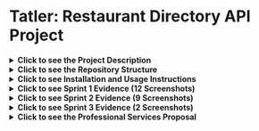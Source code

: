 # Tatler: Restaurant Directory API Project

<details>
<summary><strong>Click to see the Project Description</strong></summary>

## 1. Project Description

This project is for the "Non-Relational Databases for Storing JSON Data" pathway. The goal is to transform Tatler, a traditional restaurant directory, into a modern, dynamic, and personalized application.

This repository contains the backend solution, which includes:
- A NoSQL database built with **MongoDB** to store and manage restaurant, review, and user data flexibly.
- A RESTful API developed with **Express.js** to interact with the database, allowing for functionalities like adding reviews, filtering restaurants, and searching by proximity.

**Version: 1.1.0**

</details>

<details>
<summary><strong>Click to see the Repository Structure</strong></summary>

## 2. Repository Structure

The repository is organized as follows to maintain a clean and scalable structure:

/
├── database/
│   ├── backup/
│   │   └── tatlerDB.gz
│   └── data/
│       └── restaurants.csv
├── docs/
│   └── screenshots/     # Folder for all sprint evidence screenshots
├── node_modules/        # (Ignored by .gitignore)
├── .gitignore
├── app.js               # Main Express.js server file
├── db.js                # MongoDB connection module
├── package-lock.json
├── package.json
└── README.md

</details>

<details>
<summary><strong>Click to see Installation and Usage Instructions</strong></summary>

## 3. Installation and Usage

To set up and run this project locally, follow these steps.

### Prerequisites

- Node.js (v18 or higher recommended)
- MongoDB Community Server installed and running locally.

### Setup and Execution

1.  **Clone the repository:**
    ```bash
    git clone git@github.com:LuisDavid0912/Tatler-api-project.git
    cd Tatler-api-project
    ```

2.  **Install project dependencies:**
    This command reads the `package.json` file and installs Express, MongoDB driver, and other necessary packages.
    ```bash
    npm install
    ```

3.  **Restore the database:**
    (Only needed for the first time) This command restores the `tatlerDB` database from the backup file.
    ```bash
    mongorestore --gzip --archive=./database/backup/tatlerDB.gz
    ```

4.  **Run the application:**
    This command starts the API server using `nodemon`, which will automatically restart on file changes.
    ```bash
    npm start
    ```
The API will be running at `http://localhost:3000`.

</details>

<details>
<summary><strong>Click to see Sprint 1 Evidence (12 Screenshots)</strong></summary>

## 4. Sprint 1 Evidence

This section contains the screenshots that document the completion of the Sprint 1 deliverables.

### 1. Database and Collections Setup
<img width="1024" height="923" alt="Screenshot 2025-10-07 at 10 13 38 a m" src="https://github.com/user-attachments/assets/815844cf-2f26-455d-b78d-aac5de12ff8a" />
Caption: View of the newly created tatlerDB database.



<img width="1016" height="889" alt="Screenshot 2025-10-07 at 10 14 59 a m" src="https://github.com/user-attachments/assets/eecea610-9cd1-404b-9e1a-5ffb421b2e42" />
Caption: The `restaurants` collection inside tatlerDB.



<img width="1020" height="563" alt="Screenshot 2025-10-07 at 10 19 25 a m" src="https://github.com/user-attachments/assets/5f63c936-08a1-40cd-9187-85d074c38242" />
Caption: The first restaurant document successfully inserted.



### 2. Index Creation
<img width="1027" height="603" alt="Screenshot 2025-10-07 at 10 19 49 a m" src="https://github.com/user-attachments/assets/b9cd660a-1b61-4cc4-99f5-dd5f25060420" />
Caption: The `location` field indexed with `2dsphere` for geospatial queries.



<img width="838" height="473" alt="Screenshot 2025-10-07 at 10 20 25 a m" src="https://github.com/user-attachments/assets/06d3fcbd-c1b6-42a8-a174-8ce94eda9cdc" />
Caption: The `cuisine_type` field indexed to speed up filtering.



<img width="661" height="412" alt="Screenshot 2025-10-07 at 10 20 52 a m" src="https://github.com/user-attachments/assets/d07469ec-59ea-419e-91db-c047c6e36abe" />
Caption: The `name` field with a unique index to prevent duplicates.



### 3. Backup and Scripts
<img width="1009" height="850" alt="Screenshot 2025-10-07 at 10 21 36 a m" src="https://github.com/user-attachments/assets/ee58cd17-3dd0-4ab4-a025-edb2e4fed5ad" />
Caption: Successful execution of the `mongodump` command in the terminal.



<img width="1025" height="565" alt="Screenshot 2025-10-07 at 10 23 25 a m" src="https://github.com/user-attachments/assets/11680ebf-fcc6-46be-afd6-ef81e84ede3a" />
Caption: The `tatlerDB.gz` backup file shown in the project structure.



<img width="736" height="920" alt="Screenshot 2025-10-07 at 10 24 54 a m" src="https://github.com/user-attachments/assets/03b79624-d497-4a41-b4b9-e57bce030315" />
Caption: The `./import.sh` script running successfully.



### 4. Project and Version Control
<img width="688" height="266" alt="Screenshot 2025-10-07 at 10 25 33 a m" src="https://github.com/user-attachments/assets/1ab1fda7-b1e0-4619-8cb3-36ce9a7891bb" />
Caption: The complete folder structure as seen in VS Code.



<img width="602" height="372" alt="Screenshot 2025-10-07 at 10 32 20 a m" src="https://github.com/user-attachments/assets/f86ec854-bde4-46dc-96b2-9e34c0fee75c" />
Caption: Committing the initial project setup using Git.



<img width="637" height="492" alt="Screenshot 2025-10-07 at 10 33 29 a m" src="https://github.com/user-attachments/assets/64d4ca5a-eb62-4e0f-96da-3f25913cf1d3" />
Caption: Creating the `v1.0.0` tag to mark the completion of Sprint 1.



</details>

<details>
<summary><strong>Click to see Sprint 2 Evidence (9 Screenshots)</strong></summary>

## 5. Sprint 2 Evidence

This section contains the deliverables for Sprint 2, including the setup of the Node.js environment, Postman tests for the RESTful API, and the self-review documentation.

### 1. Node.js Project Setup
<img width="692" height="522" alt="Screenshot 2025-10-07 at 11 39 57 a m" src="https://github.com/user-attachments/assets/d9d7c11e-ca9f-4d53-87fa-d96bec0db749" />
Caption: `npm init -y` command creating the `package.json` file.



<img width="717" height="330" alt="Screenshot 2025-10-07 at 11 41 23 a m" src="https://github.com/user-attachments/assets/dee3c645-5a81-4abb-bdc2-9ad597995751" />
Caption: Successful installation of `express`, `mongodb`, and `nodemon` dependencies.




<img width="507" height="212" alt="Screenshot 2025-10-07 at 11 42 08 a m" src="https://github.com/user-attachments/assets/1cab6712-7cb6-4448-bfa9-767d47bdaf35" />
Caption: `npm start` command running the server successfully and connecting to the database.



### 2. API Functionality (Postman Tests)

<img width="673" height="227" alt="Screenshot 2025-10-07 at 11 48 31 a m" src="https://github.com/user-attachments/assets/0911773f-1b1a-4fc5-b4ce-e3e8fb04844f" />
Caption: A `201 Created` response is received after sending a new review to the endpoint.



<img width="1023" height="560" alt="Screenshot 2025-10-07 at 11 59 29 a m" src="https://github.com/user-attachments/assets/66885ea4-672a-4821-8f0a-d4e4aeef2891" />
Caption: A `200 OK` response with an array of reviews is received from the same endpoint.




<img width="765" height="907" alt="Screenshot 2025-10-07 at 12 07 40 p m" src="https://github.com/user-attachments/assets/d5ff917e-e3f2-4b2f-8eab-7d73054a71b1" />
Caption: The `reviews` collection in MongoDB Compass, showing the new documents created via the API.



### 3. Code and Version Control
<img width="759" height="909" alt="Screenshot 2025-10-07 at 12 09 20 p m" src="https://github.com/user-attachments/assets/b97a465f-bd7d-41ee-8e68-523d59a1c9f0" />
Caption: Screenshot of the `app.js` file with the server and endpoint logic.



<img width="759" height="896" alt="Screenshot 2025-10-07 at 12 10 05 p m" src="https://github.com/user-attachments/assets/f9a68c0a-255c-43f9-b897-cbc9e89fa5bb" />
Caption: Screenshot of the `db.js` file with the modular database connection logic.



<img width="723" height="880" alt="Screenshot 2025-10-07 at 12 12 08 p m" src="https://github.com/user-attachments/assets/f035fa81-2b14-4cf3-84ab-26b527d23685" />
Caption: Creating the `v1.1.0` tag to mark the completion of Sprint 2.



### 4. Self-Review Documentation
As this is a solo project, a documented self-review was conducted to detect potential issues.

* **Date:** 08 de Octubre, 2025
* **Reviewer:** Self-review (Luis David)
* **Code Reviewed:** `app.js`, `db.js`

**Checklist & Findings:**
> - **Connection Logic:** The `db.js` module correctly handles the connection and provides a `getDb` function. **Status: OK.**
> - **Server Initialization:** The server in `app.js` correctly waits for a successful database connection before starting to listen for requests. **Status: OK.**
> - **Endpoint Functionality:** Both `GET` and `POST` endpoints for reviews are working as expected. ID validation using `ObjectId.isValid()` was included as a good practice. **Status: OK.**
> - **Error Handling:** Endpoints have `.catch()` blocks to handle potential database errors and return a `500` status. **Status: OK.**
> - **Code Comments & Organization:** The code is commented and organized into logical blocks. **Status: OK.**

**Potential Improvement for Future Sprints:**
> The API currently does not validate the *content* of the request body (e.g., is the `rating` actually a number between 1 and 5?). This could be implemented in a future sprint using a validation library like `Joi` or `express-validator` for more robustness.



</details>

<details>
<summary><strong>Click to see Sprint 3 Evidence (2 Screenshots)</strong></summary>

## 6. Sprint 3 Evidence

This section contains the Postman tests for the new search and geospatial features.

### 1. Filter by Cuisine Test
<img width="1426" height="895" alt="Screenshot 2025-10-12 at 7 08 09 p m" src="https://github.com/user-attachments/assets/2c1700f2-cd54-4dfa-854d-2149840f73bc" />


*Caption: A `200 OK` response showing the result of filtering restaurants by `cuisine=Italian`.*

### 2. Geospatial Search Test


<img width="1447" height="886" alt="Screenshot 2025-10-12 at 7 08 44 p m" src="https://github.com/user-attachments/assets/2b1806e5-1828-409f-b57f-012a81c489ea" />

*Caption: A `200 OK` response showing restaurants sorted by proximity to a given coordinate pair.*

</details>

<details>
<summary><strong>Click to see the Professional Services Proposal</strong></summary>

## 8. Professional Services Proposal

> This document serves as a formal proposal outlining the scope, deliverables, timeline, and investment for the development of the Tatler API project.

| 📑 Professional Services Proposal | |
| :--- | :--- |
| **Engineer's Name:** | Luis David |
| **Specialization:** | Data Engineer | Backend Developer |
| **Contact:** | `luisdavidmtz3@gmail.com` \| Monterrey, Mexico |
| **Date:** | October 13, 2025 |

### 1. Introduction
> We appreciate the opportunity to present our proposal. Our objective is to provide professional solutions in the area of **backend software development and NoSQL database management**, ensuring quality, timely delivery, and a favorable cost-benefit ratio for your company.

### 2. Project Scope
This service includes:
- **Activity 1:** Design and modeling of the NoSQL database in MongoDB, including the definition of collections, flexible schemas, and high-performance indexes (text and geospatial).
- **Activity 2:** Development of a robust and scalable RESTful API using Node.js and the Express.js framework for managing restaurant and review data.
- **Activity 3:** Implementation of endpoints for key functionalities:
    -   User review management (Create and Read).
    -   Restaurant search with attribute filtering (by cuisine type).
    -   Restaurant search by geographic proximity to the user's location.

**Not included (unless agreed upon separately):**
-   User interface (frontend) development.
-   Hosting, deployment, or configuration of production servers.
-   Ongoing post-delivery maintenance and support (available under a separate plan).

### 3. Deliverables
Upon project completion, the following will be delivered:
- **Complete and commented source code** in a version control repository (GitHub).
- **Detailed technical project documentation**, including structure, endpoints, and an installation guide (`README.md`).
- **Configured database with an initial backup** and scripts for sample data import.

### 4. Estimated Timeline
| Phase | Estimated Duration |
| :--- | :--- |
| **Phase 1 – Planning & DB Setup (Sprint 1)** | 1 week |
| **Phase 2 – API & Feature Development (Sprints 2 & 3)** | 2 weeks |
| **Phase 3 – Testing, Documentation & Final Delivery** | 1 week |
| **Total estimated time:** | **4 weeks** |

### 5. Financial Investment
**Proposed pricing structure:**
- **Option A: Fixed Project Price -> $1,500.00 USD** (Total)
- **Option B: Hourly Rate -> $20.00 USD** (Per hour for modifications or consulting)
- **Option C: Post-Delivery Support Package -> $250.00 USD** (Block of 20 hours of technical support)

> Prices include professional labor. They do not include VAT or costs for materials or licenses, unless specified.

### 6. Payment Terms
- **30%** advance upon acceptance of the proposal.
- **40%** upon delivery of the functional API with all features (end of Sprint 3).
- **30%** upon final delivery of the repository and complete documentation.
- **Quote validity:** 30 days from the date of issue.

### 7. Client Benefits
Work delivered by a professional focused on **backend development and NoSQL databases**.
- **Scalable and flexible database (MongoDB)** that easily adapts to future business growth.
- **High-performance API** ready to be consumed by any web or mobile application.
- **Advanced features (geospatial search)** that enable a superior and competitive user experience.
- **Collaboration and transparency** throughout all project phases via version control.

### Sincerely,
| | |
| :--- | :--- |
| **Full Name:** | Luis David |
| **Professional Title:** | Data Engineer |
| **Contact Information:** | `luisdavidmtz3@gmail.com` |

</details>
